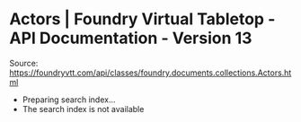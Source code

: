 # Actors | Foundry Virtual Tabletop - API Documentation - Version 13

Source: https://foundryvtt.com/api/classes/foundry.documents.collections.Actors.html

- Preparing search index...
- The search index is not available

